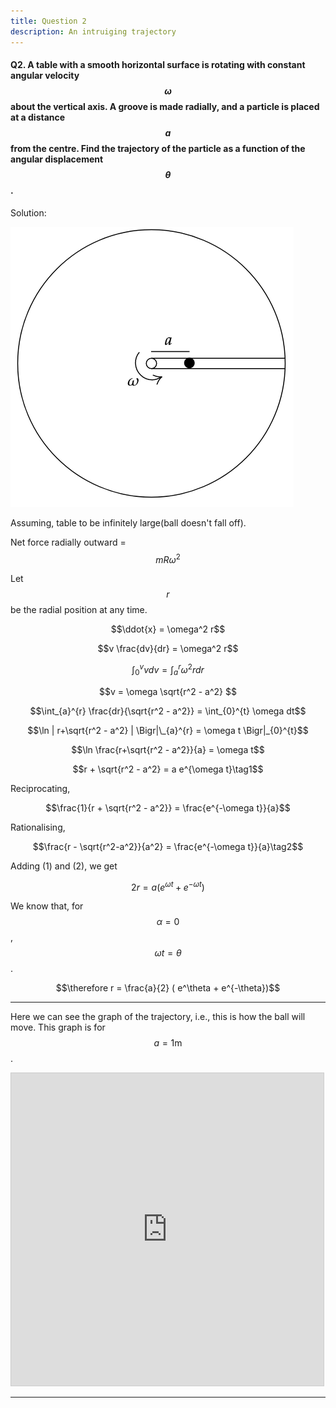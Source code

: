 ```yaml
--- 
title: Question 2
description: An intruiging trajectory
---
```


<script src="https://cdn.mathjax.org/mathjax/latest/MathJax.js?config=TeX-AMS-MML_HTMLorMML" type="text/javascript"></script>

#### Q2. A table with a smooth horizontal surface is rotating with constant angular velocity $$\omega$$ about the vertical axis. A groove is made radially, and a particle is placed at a distance $$a$$ from the centre. Find the trajectory of the particle as a function of the angular displacement $$\theta$$.

Solution:

![](./docs/2_1.png)

Assuming, table to be infinitely large(ball doesn't fall off). 

Net force radially outward = $$mR\omega^2$$

Let $$r$$ be the radial position at any time.

$$\ddot{x} = \omega^2 r$$

$$v \frac{dv}{dr} = \omega^2 r$$

$$\int_{0}^{v} v dv = \int_{a}^{r} \omega^2 r dr$$

$$v = \omega \sqrt{r^2 - a^2} $$

$$\int_{a}^{r} \frac{dr}{\sqrt{r^2 - a^2}} = \int_{0}^{t} \omega dt$$

$$\ln | r+\sqrt{r^2 - a^2} | \Bigr|\_{a}^{r} = \omega t \Bigr|_{0}^{t}$$

$$\ln \frac{r+\sqrt{r^2 - a^2}}{a} = \omega t$$

$$r + \sqrt{r^2 - a^2} = a e^{\omega t}\tag1$$

Reciprocating,

$$\frac{1}{r + \sqrt{r^2 - a^2}} = \frac{e^{-\omega t}}{a}$$

Rationalising,

$$\frac{r - \sqrt{r^2-a^2}}{a^2} = \frac{e^{-\omega t}}{a}\tag2$$

Adding (1) and (2), we get

$$2r = a(e^{\omega t} + e^{-\omega t})$$

We know that, for $$\alpha = 0$$, $$\omega t = \theta$$. 

$$\therefore r = \frac{a}{2} ( e^\theta + e^{-\theta})$$

---
Here we can see the graph of the trajectory, i.e., this is how the ball will move. This graph is for $$a = 1\text{m}$$. 

<iframe src="https://www.desmos.com/calculator/d8tjd2zy2d?embed" width="500" height="500" style="border: 1px solid #ccc" frameborder=1></iframe>

---
